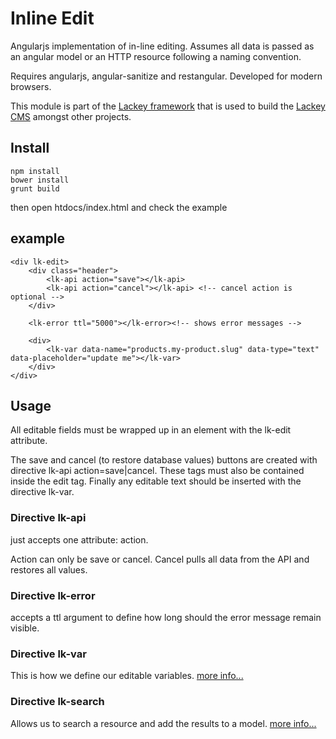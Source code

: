 # Inline Edit
Angularjs implementation of in-line editing. Assumes all data is passed as an angular model or an HTTP resource following a naming convention.

Requires angularjs, angular-sanitize and restangular. Developed for modern browsers.

This module is part of the [Lackey framework](https://www.npmjs.com/package/lackey-framework) that is used to build the [Lackey CMS](http://lackey.io) amongst other projects.

## Install

    npm install
    bower install
    grunt build

then open htdocs/index.html and check the example

## example

    <div lk-edit>
        <div class="header">
            <lk-api action="save"></lk-api>
            <lk-api action="cancel"></lk-api> <!-- cancel action is optional -->
        </div>
    
        <lk-error ttl="5000"></lk-error><!-- shows error messages -->
        
        <div>
            <lk-var data-name="products.my-product.slug" data-type="text" data-placeholder="update me"></lk-var>
        </div>
    </div>

## Usage
All editable fields must be wrapped up in an element with the lk-edit attribute. 

The save and cancel (to restore database values) buttons are created with directive lk-api action=save|cancel. These tags must also be contained inside the edit tag.
Finally any editable text should be inserted with the directive lk-var.

### Directive lk-api
just accepts one attribute: action. 

Action can only be save or cancel. Cancel pulls all data from the API and restores all values.

### Directive lk-error
accepts a ttl argument to define how long should the error message remain visible.

### Directive lk-var
This is how we define our editable variables. [more info...](./lib/directives/var.md)

### Directive lk-search
Allows us to search a resource and add the results to a model. [more info...](./lib/directives/search.md)
